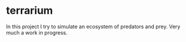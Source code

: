 # terrarium
In this project I try to simulate an ecosystem of predators and prey. Very much a work in progress.
